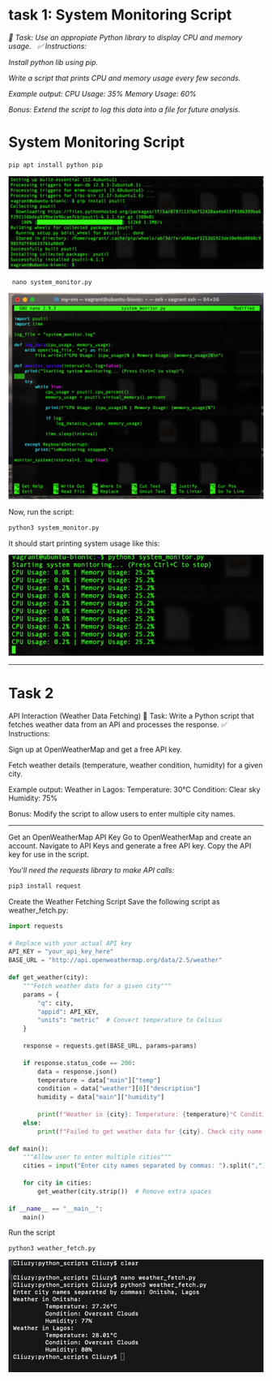 # task 1: System Monitoring Script
 *📌 Task: Use an appropiate Python library to display CPU and memory usage.*
  *✅ Instructions:*

 *Install python lib using pip.*

 *Write a script that prints CPU and memory usage every few seconds.*

*Example output:*
*CPU Usage: 35% Memory Usage: 60%*

*Bonus: Extend the script to log this data into a file for future analysis.*

# System Monitoring Script

```bash
pip apt install python pip
```
![](https://raw.githubusercontent.com/cliuzy/Team-collaboration/main/images/Sc2.png)

```nano
 nano system_monitor.py
```
![](https://raw.githubusercontent.com/cliuzy/Team-collaboration/main/images/Sc3.png)

Now, run the script:

```bash
python3 system_monitor.py
```
It should start printing system usage like this:


![](https://raw.githubusercontent.com/cliuzy/Team-collaboration/main/images/Sc4.png)
___

# Task 2
API Interaction (Weather Data Fetching)
📌 Task: Write a Python script that fetches weather data from an API and processes the response.
✅ Instructions:

Sign up at OpenWeatherMap and get a free API key.

Fetch weather details (temperature, weather condition, humidity) for a given city.

Example output:
Weather in Lagos: Temperature: 30°C Condition: Clear sky Humidity: 75%

Bonus: Modify the script to allow users to enter multiple city names.
___
Get an OpenWeatherMap API Key
Go to OpenWeatherMap and create an account.
Navigate to API Keys and generate a free API key.
Copy the API key for use in the script.

*You'll need the requests library to make API calls:*
```bash
pip3 install request
```
Create the Weather Fetching Script
Save the following script as weather_fetch.py:

```python
import requests

# Replace with your actual API key
API_KEY = "your_api_key_here"
BASE_URL = "http://api.openweathermap.org/data/2.5/weather"

def get_weather(city):
    """Fetch weather data for a given city"""
    params = {
        "q": city,
        "appid": API_KEY,
        "units": "metric"  # Convert temperature to Celsius
    }
    
    response = requests.get(BASE_URL, params=params)
    
    if response.status_code == 200:
        data = response.json()
        temperature = data["main"]["temp"]
        condition = data["weather"][0]["description"]
        humidity = data["main"]["humidity"]
        
        print(f"Weather in {city}: Temperature: {temperature}°C Condition: {condition.title()} Humidity: {humidity}%")
    else:
        print(f"Failed to get weather data for {city}. Check city name or API key.")

def main():
    """Allow user to enter multiple cities"""
    cities = input("Enter city names separated by commas: ").split(",")

    for city in cities:
        get_weather(city.strip())  # Remove extra spaces

if __name__ == "__main__":
    main()
```
Run the script
```bash
python3 weather_fetch.py
```
![](https://raw.githubusercontent.com/cliuzy/Team-collaboration/main/images/Sc5.png)
